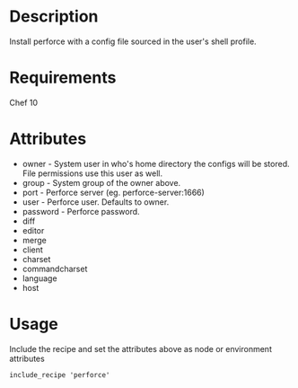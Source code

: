 Description
===========

Install perforce with a config file sourced in the user's shell profile.

Requirements
============

Chef 10

Attributes
==========

* owner - System user in who's home directory the configs will be stored. File permissions use this user as well.
* group - System group of the owner above.
* port  - Perforce server (eg. perforce-server:1666)
* user  - Perforce user. Defaults to owner.
* password - Perforce password.
* diff
* editor
* merge
* client
* charset
* commandcharset
* language
* host

Usage
=====

Include the recipe and set the attributes above as node or environment attributes

    include_recipe 'perforce'